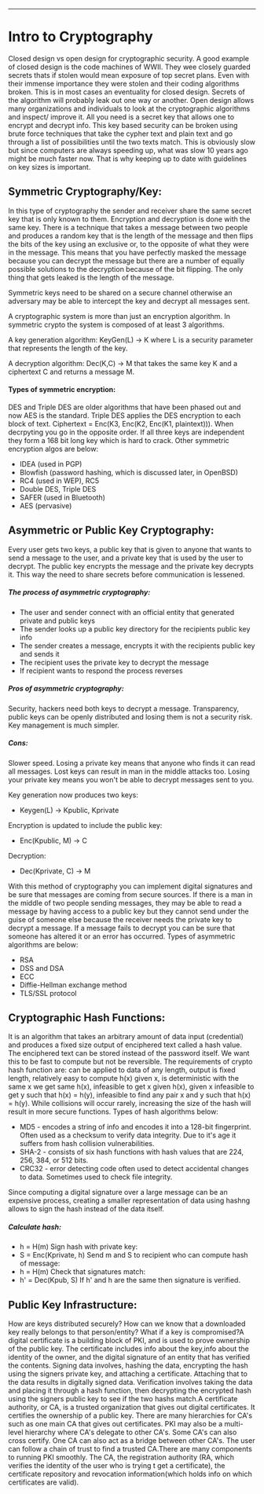 ___

# Intro to Cryptography

Closed design vs open design for cryptographic security. A good example of closed design is the code machines of WWII. They wee closely guarded secrets thats if stolen would mean exposure of top secret plans. Even with their immense importance they were stolen and their coding algorithms broken. This is in most cases an eventuality for closed design. Secrets of the algorithm will probably leak out one way or another. Open design allows many organizations and individuals to look at the cryptographic algorithms and inspect/ improve it. All you need is a secret key that allows one to encrypt and decrypt info. This key based security can be broken using brute force techniques that take the cypher text and plain text and go through a list of possibilities until the two texts match. This is obviously slow but since computers are always speeding up, what was slow 10 years ago might be much faster now. That is why keeping up to date with guidelines on key sizes is important.

## Symmetric Cryptography/Key:

In this type of cryptography the sender and receiver share the same secret key that is only known to them. Encryption and decryption is done with the same key. There is a technique that takes a message between two people and produces a random key that is the length of the message and then flips the bits of the key using an exclusive or, to the opposite of what they were in the message. This means that you have perfectly masked the message because you can decrypt the message but there are a number of equally possible solutions to the decryption because of the bit flipping. The only thing that gets leaked is the length of the message.

Symmetric keys need to be shared on a secure channel otherwise an adversary may be able to intercept the key and decrypt all messages sent.

A cryptographic system is more than just an encryption algorithm. In symmetric crypto the system is composed of at least 3 algorithms.

A key generation algorithm: KeyGen(L) -> K where L is a security parameter that represents the length of the key.

A decryption algorithm: Dec(K,C) -> M that takes the same key K and a ciphertext C and returns a message M.

#### Types of symmetric encryption:

DES and Triple DES are older algorithms that have been phased out and now AES is the standard. Triple DES applies the DES encryption to each block of text. Ciphertext = Enc(K3, Enc(K2, Enc(K1, plaintext))). When decrpyting you go in the opposite order. If all three keys are independent they form a 168 bit long key which is hard to crack. Other symmetric encryption algos are below:

- IDEA (used in PGP)
- Blowfish (password hashing, which is discussed later, in OpenBSD)
- RC4 (used in WEP), RC5
- Double DES, Triple DES
- SAFER (used in Bluetooth)
- AES (pervasive)


## Asymmetric or Public Key Cryptography:

Every user gets two keys, a public key that is given to anyone that wants to send a message to the user, and a private key that is used by the user to decrypt. The public key encrypts the message and the private key decrypts it. This way the need to share secrets before communication is lessened. 

##### The process of asymmetric cryptography:

- The user and sender connect with an official entity that generated private and public keys
- The sender looks up a public key directory for the recipients public key info
- The sender creates a message, encrypts it with the recipients public key and sends it
- The recipient uses the private key to decrypt the message
- If recipient wants to respond the process reverses

##### Pros of asymmetric cryptography:

Security, hackers need both keys to decrypt a message. Transparency, public keys can be openly distributed and losing them is not a security risk. Key management is much simpler. 

##### Cons:

Slower speed. Losing a private key means that anyone who finds it can read all messages. Lost keys can result in man in the middle attacks too. Losing your private key means you won't be able to decrypt messages sent to you.


Key generation now produces two keys:
- Keygen(L) -> Kpublic, Kprivate

Encryption is updated to include the public key:
- Enc(Kpublic, M) -> C

Decryption:
- Dec(Kprivate, C) -> M

With this method of cryptography you can implement digital signatures and be sure that messages are coming from secure sources. If there is a man in the middle of two people sending messages, they may be able to read a message by having access to a public key but they cannot send under the guise of someone else because the receiver needs the private key to decrypt a message. If a message fails to decrypt you can be sure that someone has altered it or an error has occurred. Types of asymmetric algorithms are below:

- RSA
- DSS and DSA
- ECC
- Diffie-Hellman exchange method
- TLS/SSL protocol

## Cryptographic Hash Functions:

It is an algorithm that takes an arbitrary amount of data input (credential) and produces a fixed size output of enciphered text called a hash value. The enciphered text can be stored instead of the password itself. We want this to be fast to compute but not be reversible. The requirements of crypto hash function are: can be applied to data of any length, output is fixed length, relatively easy to compute h(x) given x, is deterministic with the same x we get same h(x), infeasible to get x given h(x), given x infeasible to get y such that h(x) = h(y), infeasible to find any pair x and y such that h(x) = h(y). While collisions will occur rarely, increasing the size of the hash will result in more secure functions. Types of hash algorithms below:

- MD5 - encodes a string of info and encodes it into a 128-bit fingerprint. Often used as a checksum to verify data integrity. Due to it's age it suffers from hash collision vulnerabilities.
- SHA-2 - consists of six hash functions with hash values that are 224, 256, 384, or 512 bits. 
- CRC32 - error detecting code often used to detect accidental changes to data. Sometimes used to check file integrity.


Since computing a digital signature over a large message can be an expensive process, creating a smaller representation of data using hashng allows to sign the hash instead of the data itself. 

##### Calculate hash:
- h = H(m)
Sign hash with private key:
- S = Enc(Kprivate, h)
Send m and S to recipient who can compute hash of message:
- h = H(m)
Check that signatures match:
- h' = Dec(Kpub, S)
If h' and h are the same then signature is verified.

## Public Key Infrastructure:

How are keys distributed securely? How can we know that a downloaded key really belongs to that person/entity? What if a key is compromised?A digital certificate is a building block of PKI, and is used to prove ownership of the public key. The certificate includes info about the key,info about the identity of the owner, and the digital signature of an entity that has verified the contents. Signing data involves, hashing the data, encrypting the hash using the signers private key, and attaching a certificate. Attaching that to the data results in digitally signed data. Verification involves taking the data and placing it through a hash function, then decrypting the encrypted hash using the signers public key to see if the two hashs match.A certificate authority, or CA, is a trusted organization that gives out digital certificates. It certifies the ownership of a public key. There are many hierarchies for CA's such as one main CA that gives out certificates. PKI may also be a multi-level hierarchy where CA's delegate to other CA's. Some CA's can also cross certify. One CA can also act as a bridge between other CA's. The user can follow a chain of trust to find a trusted CA.There are many components to running PKI smoothly. The CA, the registration authority (RA, which verifies the identity of the user who is trying t get a certificate), the certificate repository and revocation information(which holds info on which certificates are valid).









